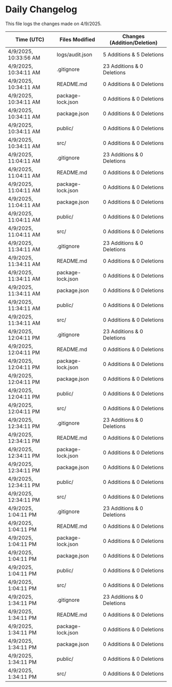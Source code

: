 # Daily Changelog

This file logs the changes made on 4/9/2025.

| Time (UTC)             | Files Modified                    | Changes (Addition/Deletion) |
|------------------------|-----------------------------------|-----------------------------|
| 4/9/2025, 10:33:56 AM | logs/audit.json | 5 Additions & 5 Deletions |
| 4/9/2025, 10:34:11 AM | .gitignore | 23 Additions & 0 Deletions|
| 4/9/2025, 10:34:11 AM | README.md | 0 Additions & 0 Deletions|
| 4/9/2025, 10:34:11 AM | package-lock.json | 0 Additions & 0 Deletions|
| 4/9/2025, 10:34:11 AM | package.json | 0 Additions & 0 Deletions|
| 4/9/2025, 10:34:11 AM | public/ | 0 Additions & 0 Deletions|
| 4/9/2025, 10:34:11 AM | src/ | 0 Additions & 0 Deletions|
| 4/9/2025, 11:04:11 AM | .gitignore | 23 Additions & 0 Deletions|
| 4/9/2025, 11:04:11 AM | README.md | 0 Additions & 0 Deletions|
| 4/9/2025, 11:04:11 AM | package-lock.json | 0 Additions & 0 Deletions|
| 4/9/2025, 11:04:11 AM | package.json | 0 Additions & 0 Deletions|
| 4/9/2025, 11:04:11 AM | public/ | 0 Additions & 0 Deletions|
| 4/9/2025, 11:04:11 AM | src/ | 0 Additions & 0 Deletions|
| 4/9/2025, 11:34:11 AM | .gitignore | 23 Additions & 0 Deletions|
| 4/9/2025, 11:34:11 AM | README.md | 0 Additions & 0 Deletions|
| 4/9/2025, 11:34:11 AM | package-lock.json | 0 Additions & 0 Deletions|
| 4/9/2025, 11:34:11 AM | package.json | 0 Additions & 0 Deletions|
| 4/9/2025, 11:34:11 AM | public/ | 0 Additions & 0 Deletions|
| 4/9/2025, 11:34:11 AM | src/ | 0 Additions & 0 Deletions|
| 4/9/2025, 12:04:11 PM | .gitignore | 23 Additions & 0 Deletions|
| 4/9/2025, 12:04:11 PM | README.md | 0 Additions & 0 Deletions|
| 4/9/2025, 12:04:11 PM | package-lock.json | 0 Additions & 0 Deletions|
| 4/9/2025, 12:04:11 PM | package.json | 0 Additions & 0 Deletions|
| 4/9/2025, 12:04:11 PM | public/ | 0 Additions & 0 Deletions|
| 4/9/2025, 12:04:11 PM | src/ | 0 Additions & 0 Deletions|
| 4/9/2025, 12:34:11 PM | .gitignore | 23 Additions & 0 Deletions|
| 4/9/2025, 12:34:11 PM | README.md | 0 Additions & 0 Deletions|
| 4/9/2025, 12:34:11 PM | package-lock.json | 0 Additions & 0 Deletions|
| 4/9/2025, 12:34:11 PM | package.json | 0 Additions & 0 Deletions|
| 4/9/2025, 12:34:11 PM | public/ | 0 Additions & 0 Deletions|
| 4/9/2025, 12:34:11 PM | src/ | 0 Additions & 0 Deletions|
| 4/9/2025, 1:04:11 PM | .gitignore | 23 Additions & 0 Deletions|
| 4/9/2025, 1:04:11 PM | README.md | 0 Additions & 0 Deletions|
| 4/9/2025, 1:04:11 PM | package-lock.json | 0 Additions & 0 Deletions|
| 4/9/2025, 1:04:11 PM | package.json | 0 Additions & 0 Deletions|
| 4/9/2025, 1:04:11 PM | public/ | 0 Additions & 0 Deletions|
| 4/9/2025, 1:04:11 PM | src/ | 0 Additions & 0 Deletions|
| 4/9/2025, 1:34:11 PM | .gitignore | 23 Additions & 0 Deletions|
| 4/9/2025, 1:34:11 PM | README.md | 0 Additions & 0 Deletions|
| 4/9/2025, 1:34:11 PM | package-lock.json | 0 Additions & 0 Deletions|
| 4/9/2025, 1:34:11 PM | package.json | 0 Additions & 0 Deletions|
| 4/9/2025, 1:34:11 PM | public/ | 0 Additions & 0 Deletions|
| 4/9/2025, 1:34:11 PM | src/ | 0 Additions & 0 Deletions|
